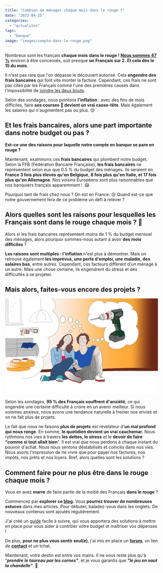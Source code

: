 ```yaml
---
title: "Combien de ménages chaque mois dans le rouge ?"
date: "2023-04-25"
categories: 
  - "actualites"
tags: 
  - "banque"
image: "images/compte-dans-le-rouge.png"
---
```


Nombreux sont les français **chaque mois** **dans le rouge !** **[Nous sommes 47 %](https://www.bfmtv.com/economie/entreprises/assurance-banque/47-des-francais-dans-le-rouge-le-decouvert-moyen-augmente-legerement-en-2022-a-239-euros_AN-202210110291.html "Nous somme 47 %")** environ à être concernés, soit presque ****un Français sur 2**.** **Et cela dès le 15 du mois**.

Il n'est pas rare que l'on dépasse le découvert autorisé. Cela **engendre des frais bancaires** qui font vite monter la facture. Cependant, ces frais ne sont pas cités par les Français comme l'une des premières causes dans l'impossibilité de [joindre les deux bouts](https://commentgerersonbudget.fr/guide-joindre-les-deux-bouts/ "guide - Joindre les deux bouts,").

Selon des sondages, nous pointons **l'inflation** : avec des fins de mois difficiles, faire **ses courses 🛒 devient un vrai casse-tête**. Mais également les salaires qui n'augmentent pas ou plus. 😒

## Et les frais bancaires, alors une part importante dans notre budget ou pas ?

**Est-ce une des raisons pour laquelle notre compte en banque se pare en rouge ?**

Maintenant, examinons ces **frais bancaires** qui plombent notre budget. Selon la FFB (Fédération Bancaire Française), **les frais bancaires** ne représentent selon eux que 0.5 % du budget des ménages. Ils seraient en **France 3 fois plus élevés qu'en Belgique**, **8 fois plus qu'en Italie, et 17 fois plus qu'en Allemagne**. Nos voisins Européens sont plus raisonnables que nos banquiers français apparemment !  😱

Pourquoi tant de frais chez nous ? On est en France. 😒 Quand est-ce que notre gouvernement fera de ce problème un défi à relever ?

## Alors quelles sont les raisons pour lesquelles les Français sont dans le rouge chaque mois ? 🥵

Alors si les frais bancaires représentent moins de 1 % du budget mensuel des ménages, alors pourquoi sommes-nous autant à avoir **des mois difficiles** ?

**Les raisons sont multiples : l'inflation** n'est plus à démontrer. Mais on retrouve également **les imprévus, une perte d'emploi, une maladie, des salaires bas**, entre autres. Cependant, ces facteurs diffèrent d'un ménage à un autre. Mais une chose certaine, ils engendrent du stress et des difficultés à se projeter.

## Mais alors, faites-vous encore des projets ?

![personne qui fais des reves quand ils ne seront plus dans le rouge , projets](images/dans-le-rouge-2-1024x640.png)

Selon les sondages, **95 % des Français souffrent d'anxiété**, ce qui engendre une certaine difficulté à croire en un avenir meilleur. Si nous sommes anxieux, nous avons une tendance naturelle à freiner nos envies et on ne fait plus de projets.

Le fait que nous ne faisons **plus de projets** est révélateur d'**un mal profond qui nous ronge**. En somme, **le quotidien devient un vrai cauchemar.** Nous rythmons nos vies à travers **les dettes, le stress** et le **devoir de faire "comme si tout allait bien**". Il est vrai que nous perdons à chaque instant du pouvoir d'achat. Nous nous sentons déstabilisés et coincés dans nos vies. Nous avons l'impression de ne vivre que pour payer nos factures, nos impôts, nos prêts et nos loyers. Bref, alors quelles sont les solutions ?

## Comment faire pour ne plus être dans le rouge chaque mois ?

Vous en avez **marre** de faire partie de la moitié des Français **dans le rouge** ?

Commencez par **explorer ce [blog](https://commentgerersonbudget.fr/ "blog").** Vous **pourrez trouver de nombreuses astuces** dans mes articles. Pour débuter, baladez-vous dans les onglets. De nouveaux contenus sont ajoutés régulièrement.

J'ai créé un [guide](https://commentgerersonbudget.fr/guide-joindre-les-deux-bouts/) facile à suivre, qui vous apportera des solutions à mettre en place pour vous aider à contrôler votre budget et maîtriser vos dépenses !

De plus, **pour ne plus vous sentir seul(e)**, j'ai mis en place un **[forum](https://commentgerersonbudget.fr/forums/ "forums")**, un lien de **[contact](https://commentgerersonbudget.fr/contactez-moi/ "contactez-moi")** et un tchat.

Maintenant, votre destin est entre vos mains. Il ne vous reste plus qu'à "**_prendre_** _**le taureau par les cornes"**_, et je vous garantis que _**"le jeu en vaut la chandelle"**_. 💪

